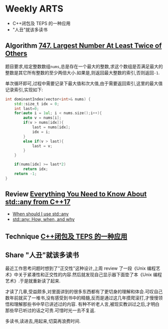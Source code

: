 # Weekly ARTS

- C++闭包及 TEPS 的一种应用
- "人丑"就该多读书

## Algorithm [747. Largest Number At Least Twice of Others](https://leetcode.com/problems/largest-number-at-least-twice-of-others/)

题目要求,给定整数数组`nums`,总是存在一个最大的整数,求这个数组是否满足最大的整数是其它所有整数的至少两倍大小.如果是,则返回最大整数的索引,否则返回`-1`.

单次循环即可,过程中需要记录下最大值和次大值,由于需要返回索引,这里的最大值记录索引,实现如下:

```C++
int dominantIndex(vector<int>& nums) {
    std::size_t idx = 0;
    int last=0;
    for(auto i = 1ul; i < nums.size();i++){
        auto v = nums[i];
        if(v > nums[idx]){
            last = nums[idx];
            idx = i;
        }
        else if(v > last){
            last = v;
        }
    }

    if(nums[idx] >= last*2)
        return idx;
    return -1;
}
```

## Review [Everything You Need to Know About std::any from C++17](https://www.bfilipek.com/2018/06/any.html)

- [When should I use std::any](https://stackoverflow.com/questions/52715219/when-should-i-use-stdany)
- [std::any: How, when, and why](https://devblogs.microsoft.com/cppblog/stdany-how-when-and-why/)

## Technique [C++闭包及 TEPS 的一种应用](closure_apply.md)

## Share "人丑"就该多读书

最近工作思考问题时想到了"正交性"这种设计,上周 review 了一段《Unix 编程艺术》中关于紧凑性和正交性的内容.然后就发现自己显示器下面垫了本《Unix 编程艺术》.于是就重新读了起来.

才读了几章,受益颇多,对里面讲到的很多东西都有了更切身的理解和体会.可叹自己数年前就买了一堆书,没有感受到书中的精髓,反而是通过这几年摸爬滚打,才慢慢领悟和理解那些书中早已讲述过的内容. 有种不听老人言,被现实教训过之后,才明白那些早已听过的话之可贵.可惜时光一去不复返.

多读书,读进去,用起来,切莫再浪费时间.
